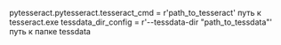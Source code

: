 pytesseract.pytesseract.tesseract_cmd = r'path_to_tesseract' путь к tesseract.exe 
tessdata_dir_config = r'--tessdata-dir "path_to_tessdata"' путь к папке tessdata



